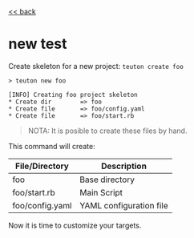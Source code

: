 
[<< back](README.md)

# new test

Create skeleton for a new project: `teuton create foo`

```
> teuton new foo

[INFO] Creating foo project skeleton
* Create dir        => foo
* Create file       => foo/config.yaml
* Create file       => foo/start.rb
```

> NOTA: It is posible to create these files by hand.

This command will create:

| File/Directory  | Description    |
| --------------- | -------------- |
| foo             | Base directory |
| foo/start.rb    | Main Script    |
| foo/config.yaml | YAML configuration file |


Now it is time to customize your targets.
